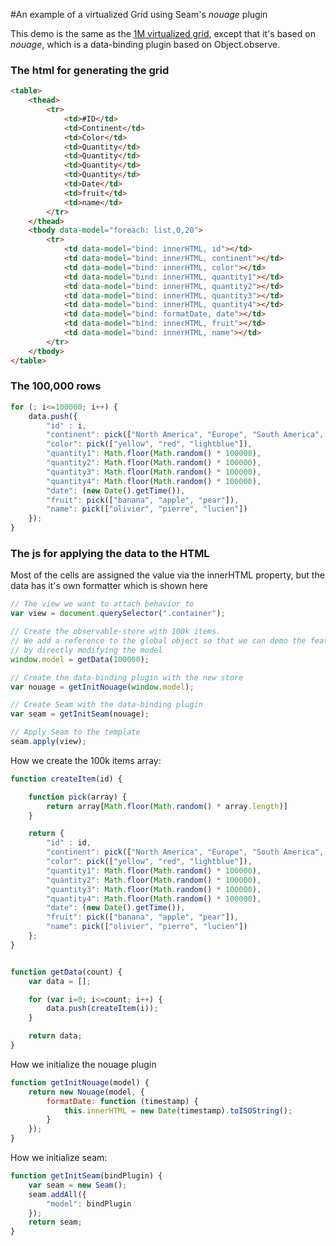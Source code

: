 #An example of a virtualized Grid using Seam's _nouage_ plugin

This demo is the same as the [1M virtualized grid](https://github.com/podefr/data-binding-virtualized-grid), except that it's based on _nouage_, which is a data-binding plugin based on Object.observe.

### The html for generating the grid

```html
<table>
	<thead>
		<tr>
			<td>#ID</td>
			<td>Continent</td>
			<td>Color</td>
			<td>Quantity</td>
			<td>Quantity</td>
			<td>Quantity</td>
			<td>Quantity</td>
			<td>Date</td>
			<td>fruit</td>
			<td>name</td>
		</tr>
	</thead>
	<tbody data-model="foreach: list,0,20">
		<tr>
			<td data-model="bind: innerHTML, id"></td>
			<td data-model="bind: innerHTML, continent"></td>
			<td data-model="bind: innerHTML, color"></td>
			<td data-model="bind: innerHTML, quantity1"></td>
			<td data-model="bind: innerHTML, quantity2"></td>
			<td data-model="bind: innerHTML, quantity3"></td>
			<td data-model="bind: innerHTML, quantity4"></td>
			<td data-model="bind: formatDate, date"></td>
			<td data-model="bind: innerHTML, fruit"></td>
			<td data-model="bind: innerHTML, name"></td>
		</tr>
	</tbody>
</table>
```

### The 100,000 rows

```js
for (; i<=100000; i++) {
	data.push({
		"id" : i,
		"continent": pick(["North America", "Europe", "South America", "Africa", "Antartica", "Australia", "Asia"]),
		"color": pick(["yellow", "red", "lightblue"]),
		"quantity1": Math.floor(Math.random() * 100000),
		"quantity2": Math.floor(Math.random() * 100000),
		"quantity3": Math.floor(Math.random() * 100000),
		"quantity4": Math.floor(Math.random() * 100000),
		"date": (new Date().getTime()),
		"fruit": pick(["banana", "apple", "pear"]),
		"name": pick(["olivier", "pierre", "lucien"])
	});
}
```

### The js for applying the data to the HTML

Most of the cells are assigned the value via the innerHTML property, but the data has it's own formatter which is shown here

```js
// The view we want to attach behavior to
var view = document.querySelector(".container");

// Create the observable-store with 100k items.
// We add a reference to the global object so that we can demo the feature in the console
// by directly modifying the model
window.model = getData(100000);

// Create the data-binding plugin with the new store
var nouage = getInitNouage(window.model);

// Create Seam with the data-binding plugin
var seam = getInitSeam(nouage);

// Apply Seam to the template
seam.apply(view);
```

How we create the 100k items array:

```js
function createItem(id) {

	function pick(array) {
		return array[Math.floor(Math.random() * array.length)]
	}

	return {
		"id" : id,
		"continent": pick(["North America", "Europe", "South America", "Africa", "Antartica", "Australia", "Asia"]),
		"color": pick(["yellow", "red", "lightblue"]),
		"quantity1": Math.floor(Math.random() * 100000),
		"quantity2": Math.floor(Math.random() * 100000),
		"quantity3": Math.floor(Math.random() * 100000),
		"quantity4": Math.floor(Math.random() * 100000),
		"date": (new Date().getTime()),
		"fruit": pick(["banana", "apple", "pear"]),
		"name": pick(["olivier", "pierre", "lucien"])
	};
}


function getData(count) {
	var data = [];

	for (var i=0; i<=count; i++) {
		data.push(createItem(i));
	}

	return data;
}
```

How we initialize the nouage plugin

```js
function getInitNouage(model) {
	return new Nouage(model, {
		formatDate: function (timestamp) {
			this.innerHTML = new Date(timestamp).toISOString();
		}
	});
}
```

How we initialize seam:

```js
function getInitSeam(bindPlugin) {
	var seam = new Seam();
	seam.addAll({
		"model": bindPlugin
	});
	return seam;
}
```
